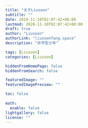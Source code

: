 ```yaml
---
title: "关于Liusoon"
subtitle: ""
date: 2019-11-10T02:07:42+08:00
lastmod: 2020-11-10T02:07:42+08:00
draft: true
author: "Liusoon"
authorLink: "liusoonfang.space"
description: "井字型少年"

tags: [Liusoon]
categories: [Liusoon]

hiddenFromHomePage: false
hiddenFromSearch: false

featuredImage: ""
featuredImagePreview: ""

toc: false
  
math:
  enable: false
lightgallery: false
license: ""
---
```


<!--more-->
